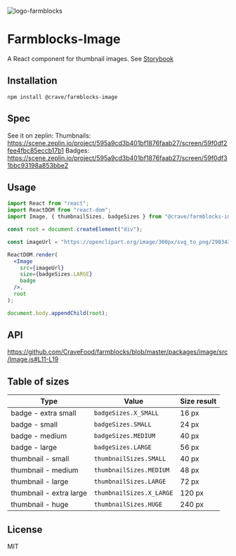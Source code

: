 ![logo-farmblocks](https://user-images.githubusercontent.com/7760/31051341-4d280118-a63c-11e7-9e8f-3b375ca8f9a0.png)

# Farmblocks-Image

A React component for thumbnail images. See
[Storybook](https://cravefood.github.io/farmblocks/index.html?selectedKind=Image)

## Installation

```
npm install @crave/farmblocks-image
```

## Spec
See it on zeplin:
Thumbnails: https://scene.zeplin.io/project/595a9cd3b401bf1876faab27/screen/59f0df2fee4fbc85eccb17b1
Badges: https://scene.zeplin.io/project/595a9cd3b401bf1876faab27/screen/59f0df31bbc93198a853bbe2

## Usage

```jsx
import React from "react";
import ReactDOM from "react-dom";
import Image, { thumbnailSizes, badgeSizes } from "@crave/farmblocks-image";

const root = document.createElement("div");

const imageUrl = "https://openclipart.org/image/300px/svg_to_png/290343/1510649016.png&disposition=attachment";

ReactDOM.render(
  <Image
    src={imageUrl}
    size={badgeSizes.LARGE}
    badge
  />,
  root
);

document.body.appendChild(root);
```

## API

https://github.com/CraveFood/farmblocks/blob/master/packages/image/src/Image.js#L11-L19

## Table of sizes

| Type         | Value                | Size result         |
| ------------ | -------------------- | ------------- |
| badge - extra small | `badgeSizes.X_SMALL` | 16 px |
| badge - small | `badgeSizes.SMALL` | 24 px |
| badge - medium | `badgeSizes.MEDIUM` | 40 px |
| badge - large | `badgeSizes.LARGE` | 56 px |
| thumbnail - small | `thumbnailSizes.SMALL` | 40 px |
| thumbnail - medium | `thumbnailSizes.MEDIUM` | 48 px |
| thumbnail - large | `thumbnailSizes.LARGE` | 72 px |
| thumbnail - extra large | `thumbnailSizes.X_LARGE` | 120 px |
| thumbnail - huge | `thumbnailSizes.HUGE` | 240 px |

## License

MIT